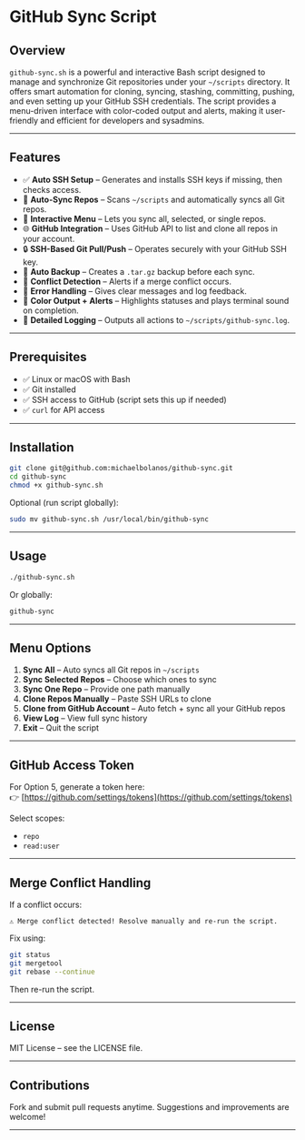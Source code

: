 # GitHub Sync Script

## Overview

`github-sync.sh` is a powerful and interactive Bash script designed to manage and synchronize Git repositories under your `~/scripts` directory. It offers smart automation for cloning, syncing, stashing, committing, pushing, and even setting up your GitHub SSH credentials. The script provides a menu-driven interface with color-coded output and alerts, making it user-friendly and efficient for developers and sysadmins.

---

## Features

- ✅ **Auto SSH Setup** – Generates and installs SSH keys if missing, then checks access.
- 🔁 **Auto-Sync Repos** – Scans `~/scripts` and automatically syncs all Git repos.
- 🎯 **Interactive Menu** – Lets you sync all, selected, or single repos.
- 🌐 **GitHub Integration** – Uses GitHub API to list and clone all repos in your account.
- 🔒 **SSH-Based Git Pull/Push** – Operates securely with your GitHub SSH key.
- 💾 **Auto Backup** – Creates a `.tar.gz` backup before each sync.
- 🧠 **Conflict Detection** – Alerts if a merge conflict occurs.
- 🧹 **Error Handling** – Gives clear messages and log feedback.
- 🎨 **Color Output + Alerts** – Highlights statuses and plays terminal sound on completion.
- 📜 **Detailed Logging** – Outputs all actions to `~/scripts/github-sync.log`.

---

## Prerequisites

- ✅ Linux or macOS with Bash
- ✅ Git installed
- ✅ SSH access to GitHub (script sets this up if needed)
- ✅ `curl` for API access

---

## Installation

```bash
git clone git@github.com:michaelbolanos/github-sync.git
cd github-sync
chmod +x github-sync.sh
```

Optional (run script globally):

```bash
sudo mv github-sync.sh /usr/local/bin/github-sync
```

---

## Usage

```bash
./github-sync.sh
```

Or globally:

```bash
github-sync
```

---

## Menu Options

1. **Sync All** – Auto syncs all Git repos in `~/scripts`
2. **Sync Selected Repos** – Choose which ones to sync
3. **Sync One Repo** – Provide one path manually
4. **Clone Repos Manually** – Paste SSH URLs to clone
5. **Clone from GitHub Account** – Auto fetch + sync all your GitHub repos
6. **View Log** – View full sync history
7. **Exit** – Quit the script

---

## GitHub Access Token

For Option 5, generate a token here:  
👉 [https://github.com/settings/tokens](https://github.com/settings/tokens)

Select scopes:
- `repo`
- `read:user`

---

## Merge Conflict Handling

If a conflict occurs:

```
⚠️ Merge conflict detected! Resolve manually and re-run the script.
```

Fix using:

```bash
git status
git mergetool
git rebase --continue
```

Then re-run the script.

---

## License

MIT License – see the LICENSE file.

---

## Contributions

Fork and submit pull requests anytime. Suggestions and improvements are welcome!

---
